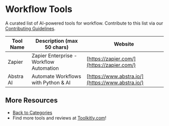 # Workflow Tools

A curated list of AI-powered tools for workflow. Contribute to this list via our [Contributing Guidelines](https://github.com/ToolkitlyAI/awesome-ai-tools/blob/master/CONTRIBUTING.md).

| Tool Name | Description (max 50 chars) | Website |
|-----------|----------------------------|---------|
| Zapier | Zapier Enterprise  - Workflow Automation | [https://zapier.com/](https://zapier.com/) |
| Abstra AI | Automate Workflows with Python & AI | [https://www.abstra.io/](https://www.abstra.io/) |

## More Resources
- [Back to Categories](https://github.com/ToolkitlyAI/awesome-ai-tools/blob/master/README.md)
- Find more tools and reviews at [Toolkitly.com](https://toolkitly.com)!

